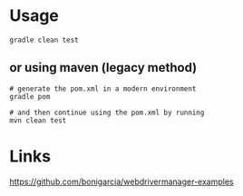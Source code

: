# Usage

```
gradle clean test
```

## or using maven (legacy method)
```
# generate the pom.xml in a modern environment
gradle pom

# and then continue using the pom.xml by running
mvn clean test
```

# Links
https://github.com/bonigarcia/webdrivermanager-examples  

